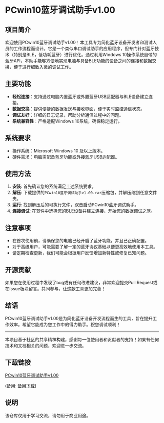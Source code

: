 # PCwin10蓝牙调试助手v1.00

## 项目简介
欢迎使用PCwin10蓝牙调试助手v1.00！本工具专为简化蓝牙设备开发者和测试人员的工作流程而设计。它是一个类似串口调试助手的应用程序，但专门针对蓝牙技术（特别是BLE，低功耗蓝牙）进行优化。通过利用Windows 10操作系统自带的蓝牙API，本助手能够方便地实现电脑与具备BLE功能的设备之间的连接和数据交换，便于进行细致入微的调试工作。

## 主要功能
- **轻松连接**：支持通过电脑内置蓝牙或外置蓝牙USB适配器与BLE设备建立连接。
- **数据交换**：提供便捷的数据发送与接收界面，便于实时监控通信状态。
- **调试友好**：详细的日志记录，帮助分析通信过程中的问题。
- **系统兼容性**：严格适配Windows 10系统，确保稳定运行。

## 系统要求
- 操作系统：Microsoft Windows 10 及以上版本。
- 硬件需求：电脑需配备蓝牙功能或外接蓝牙USB适配器。

## 使用方法
1. **安装**: 首先确认您的系统满足上述系统要求。
2. **解压**: 下载提供的`PCwin10蓝牙调试助手v1.00.rar`压缩包，并解压缩到任意文件夹。
3. **运行**: 找到解压后的可执行文件，双击启动PCwin10蓝牙调试助手。
4. **连接调试**: 在软件中选择您的BLE设备并建立连接，开始您的数据调试之旅。

## 注意事项
- 在首次使用前，请确保您的电脑已经开启了蓝牙功能，并且已正确配置。
- 对于高级用户，可能需要了解一定的蓝牙协议基础以便更高效地使用本工具。
- 请定期检查更新，我们可能会根据用户反馈增加新特性或修复已知问题。

## 开源贡献
如果您在使用过程中发现了bug或有任何改进建议，非常欢迎提交Pull Request或在Issue板块留言。共同参与，让这款工具更加完善！

## 结语
PCwin10蓝牙调试助手v1.00是为简化蓝牙设备开发流程而生的工具，旨在提升工作效率。希望它能成为您工作中的得力助手。祝您调试顺利！

---

本项目基于社区的共享精神构建，感谢每一位使用者和贡献者的支持！如果有任何技术和文档相关的问题，欢迎进一步交流。

## 下载链接
[PCwin10蓝牙调试助手v1.00](https://pan.quark.cn/s/41531d295f3d) 

(备用: [备用下载](https://pan.baidu.com/s/1iw3Jo3cqIU9P1FHIR-UI0w?pwd=1234))

## 说明

该仓库仅用于学习交流，请勿用于商业用途。
